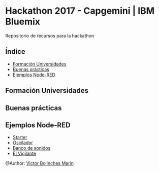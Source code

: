 # Hackathon 2017 - Capgemini | IBM Bluemix
Repositorio de recursos para la hackathon 


## Índice
* [Formación Universidades](https://docs.google.com/presentation/d/11zcWUh3JsWJvEDAjDNyUHMoFZtt8HrPHAjRSE8j-vtY/edit?usp=sharing)
* [Buenas prácticas](https://docs.google.com/presentation/d/1MwDbsneXwVstXnr4pLOn9EctioYYvdqj8p1kAFT6WE0/edit?usp=sharing)
* [Ejemplos Node-RED](https://github.com/CoEValencia/Hackathon_2017/blob/master/README.md#ejemplos-node-red)

## Formación Universidades
[]()

## Buenas prácticas
[]()

## Ejemplos Node-RED
* [Starter]()
* [Oscilador]()
* [Banco de sonidos]()
* [El Vigilante]()



@Author: [Victor Bolinches Marin](https://github.com/vicboma1)
